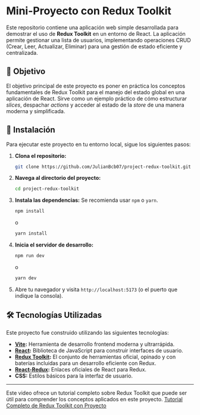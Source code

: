 # Mini-Proyecto con Redux Toolkit

Este repositorio contiene una aplicación web simple desarrollada para demostrar el uso de **Redux Toolkit** en un entorno de React. La aplicación permite gestionar una lista de usuarios, implementando operaciones CRUD (Crear, Leer, Actualizar, Eliminar) para una gestión de estado eficiente y centralizada.

## 🎯 Objetivo

El objetivo principal de este proyecto es poner en práctica los conceptos fundamentales de Redux Toolkit para el manejo del estado global en una aplicación de React. Sirve como un ejemplo práctico de cómo estructurar _slices_, despachar _actions_ y acceder al estado de la _store_ de una manera moderna y simplificada.

## 🚀 Instalación

Para ejecutar este proyecto en tu entorno local, sigue los siguientes pasos:

1.  **Clona el repositorio:**

    ```bash
    git clone https://github.com/JulianBcb07/project-redux-toolkit.git
    ```

2.  **Navega al directorio del proyecto:**

    ```bash
    cd project-redux-toolkit
    ```

3.  **Instala las dependencias:**
    Se recomienda usar `npm` o `yarn`.

    ```bash
    npm install
    ```

    o

    ```bash
    yarn install
    ```

4.  **Inicia el servidor de desarrollo:**

    ```bash
    npm run dev
    ```

    o

    ```bash
    yarn dev
    ```

5.  Abre tu navegador y visita `http://localhost:5173` (o el puerto que indique la consola).

## 🛠️ Tecnologías Utilizadas

Este proyecto fue construido utilizando las siguientes tecnologías:

- **[Vite](https://vitejs.dev/):** Herramienta de desarrollo frontend moderna y ultrarrápida.
- **[React](https://react.dev/):** Biblioteca de JavaScript para construir interfaces de usuario.
- **[Redux Toolkit](https://redux-toolkit.js.org/):** El conjunto de herramientas oficial, opinado y con baterías incluidas para un desarrollo eficiente con Redux.
- **[React-Redux](https://react-redux.js.org/):** Enlaces oficiales de React para Redux.
- **CSS:** Estilos básicos para la interfaz de usuario.

---

Este video ofrece un tutorial completo sobre Redux Toolkit que puede ser útil para comprender los conceptos aplicados en este proyecto.
[Tutorial Completo de Redux Toolkit con Proyecto](https://www.youtube.com/watch?v=-ovliZG617g)
